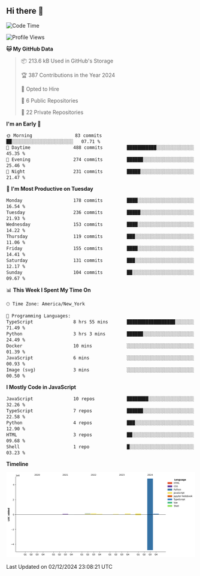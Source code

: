 ## Hi there 👋

<!--START_SECTION:waka-->
![Code Time](http://img.shields.io/badge/Code%20Time-133%20hrs%2030%20mins-blue)

![Profile Views](http://img.shields.io/badge/Profile%20Views-0-blue)

**🐱 My GitHub Data** 

> 📦 213.6 kB Used in GitHub's Storage 
 > 
> 🏆 387 Contributions in the Year 2024
 > 
> 💼 Opted to Hire
 > 
> 📜 6 Public Repositories 
 > 
> 🔑 22 Private Repositories 
 > 
**I'm an Early 🐤** 

```text
🌞 Morning                83 commits          ██░░░░░░░░░░░░░░░░░░░░░░░   07.71 % 
🌆 Daytime                488 commits         ███████████░░░░░░░░░░░░░░   45.35 % 
🌃 Evening                274 commits         ██████░░░░░░░░░░░░░░░░░░░   25.46 % 
🌙 Night                  231 commits         █████░░░░░░░░░░░░░░░░░░░░   21.47 % 
```
📅 **I'm Most Productive on Tuesday** 

```text
Monday                   178 commits         ████░░░░░░░░░░░░░░░░░░░░░   16.54 % 
Tuesday                  236 commits         █████░░░░░░░░░░░░░░░░░░░░   21.93 % 
Wednesday                153 commits         ████░░░░░░░░░░░░░░░░░░░░░   14.22 % 
Thursday                 119 commits         ███░░░░░░░░░░░░░░░░░░░░░░   11.06 % 
Friday                   155 commits         ████░░░░░░░░░░░░░░░░░░░░░   14.41 % 
Saturday                 131 commits         ███░░░░░░░░░░░░░░░░░░░░░░   12.17 % 
Sunday                   104 commits         ██░░░░░░░░░░░░░░░░░░░░░░░   09.67 % 
```


📊 **This Week I Spent My Time On** 

```text
🕑︎ Time Zone: America/New_York

💬 Programming Languages: 
TypeScript               8 hrs 55 mins       ██████████████████░░░░░░░   71.49 % 
Python                   3 hrs 3 mins        ██████░░░░░░░░░░░░░░░░░░░   24.49 % 
Docker                   10 mins             ░░░░░░░░░░░░░░░░░░░░░░░░░   01.39 % 
JavaScript               6 mins              ░░░░░░░░░░░░░░░░░░░░░░░░░   00.93 % 
Image (svg)              3 mins              ░░░░░░░░░░░░░░░░░░░░░░░░░   00.50 % 
```

**I Mostly Code in JavaScript** 

```text
JavaScript               10 repos            ████████░░░░░░░░░░░░░░░░░   32.26 % 
TypeScript               7 repos             ██████░░░░░░░░░░░░░░░░░░░   22.58 % 
Python                   4 repos             ███░░░░░░░░░░░░░░░░░░░░░░   12.90 % 
HTML                     3 repos             ██░░░░░░░░░░░░░░░░░░░░░░░   09.68 % 
Shell                    1 repo              █░░░░░░░░░░░░░░░░░░░░░░░░   03.23 % 
```



**Timeline**

![Lines of Code chart](https://raw.githubusercontent.com/dikshithvishnu/dikshithvishnu/main/assets/bar_graph.png)


 Last Updated on 02/12/2024 23:08:21 UTC
<!--END_SECTION:waka-->
